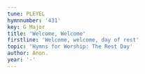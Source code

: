 ```yaml
---
tune: PLEYEL
hymnnumber: '431'
key: G Major
title: 'Welcome, Welcome'
firstline: 'Welcome, welcome, day of rest'
topic: 'Hymns for Worship: The Rest Day'
author: Anon.
year: '-'
---
```

